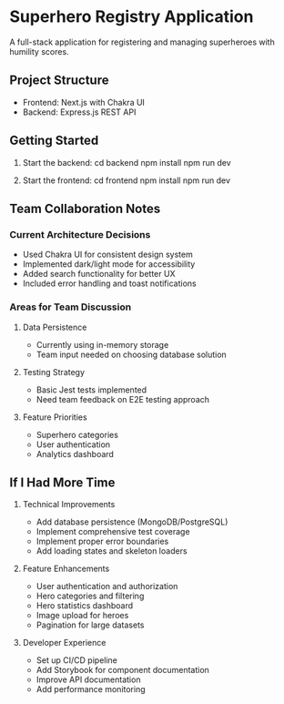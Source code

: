# Superhero Registry Application

A full-stack application for registering and managing superheroes with humility scores.

## Project Structure
- Frontend: Next.js with Chakra UI
- Backend: Express.js REST API

## Getting Started
1. Start the backend:
cd backend
npm install
npm run dev

2. Start the frontend:
cd frontend
npm install
npm run dev


## Team Collaboration Notes

### Current Architecture Decisions
- Used Chakra UI for consistent design system
- Implemented dark/light mode for accessibility
- Added search functionality for better UX
- Included error handling and toast notifications

### Areas for Team Discussion
1. Data Persistence
   - Currently using in-memory storage
   - Team input needed on choosing database solution

2. Testing Strategy
   - Basic Jest tests implemented
   - Need team feedback on E2E testing approach

3. Feature Priorities
   - Superhero categories
   - User authentication
   - Analytics dashboard

## If I Had More Time

1. Technical Improvements
   - Add database persistence (MongoDB/PostgreSQL)
   - Implement comprehensive test coverage
   - Implement proper error boundaries
   - Add loading states and skeleton loaders

2. Feature Enhancements
   - User authentication and authorization
   - Hero categories and filtering
   - Hero statistics dashboard
   - Image upload for heroes
   - Pagination for large datasets

3. Developer Experience
   - Set up CI/CD pipeline
   - Add Storybook for component documentation
   - Improve API documentation
   - Add performance monitoring
